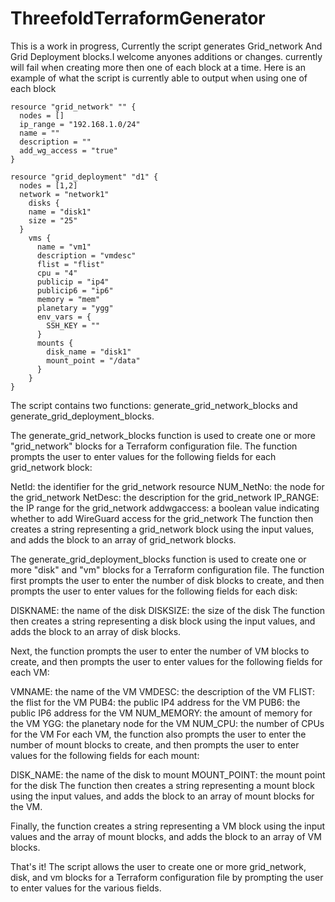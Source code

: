 # ThreefoldTerraformGenerator
This is a work in progress, Currently the script generates Grid_network And Grid Deployment blocks.I welcome anyones additions or changes. currently will fail when creating more then one of each block at a time.  Here is an example of what the script is currently able to output when using one of each block 

```
resource "grid_network" "" {
  nodes = []
  ip_range = "192.168.1.0/24"
  name = ""
  description = ""
  add_wg_access = "true"
}

resource "grid_deployment" "d1" {
  nodes = [1,2]
  network = "network1"
    disks {
    name = "disk1"
    size = "25"
  }
    vms {
      name = "vm1"
      description = "vmdesc"
      flist = "flist"
      cpu = "4"
      publicip = "ip4"
      publicip6 = "ip6"
      memory = "mem"
      planetary = "ygg"
      env_vars = {
        SSH_KEY = ""
      }
      mounts {
        disk_name = "disk1"
        mount_point = "/data"
      }
    }
}
```



The script contains two functions: generate_grid_network_blocks and generate_grid_deployment_blocks.

The generate_grid_network_blocks function is used to create one or more "grid_network" blocks for a Terraform configuration file. The function prompts the user to enter values for the following fields for each grid_network block:

NetId: the identifier for the grid_network resource
NUM_NetNo: the node for the grid_network
NetDesc: the description for the grid_network
IP_RANGE: the IP range for the grid_network
addwgaccess: a boolean value indicating whether to add WireGuard access for the grid_network
The function then creates a string representing a grid_network block using the input values, and adds the block to an array of grid_network blocks.

The generate_grid_deployment_blocks function is used to create one or more "disk" and "vm" blocks for a Terraform configuration file. The function first prompts the user to enter the number of disk blocks to create, and then prompts the user to enter values for the following fields for each disk:

DISKNAME: the name of the disk
DISKSIZE: the size of the disk
The function then creates a string representing a disk block using the input values, and adds the block to an array of disk blocks.

Next, the function prompts the user to enter the number of VM blocks to create, and then prompts the user to enter values for the following fields for each VM:

VMNAME: the name of the VM
VMDESC: the description of the VM
FLIST: the flist for the VM
PUB4: the public IP4 address for the VM
PUB6: the public IP6 address for the VM
NUM_MEMORY: the amount of memory for the VM
YGG: the planetary node for the VM
NUM_CPU: the number of CPUs for the VM
For each VM, the function also prompts the user to enter the number of mount blocks to create, and then prompts the user to enter values for the following fields for each mount:

DISK_NAME: the name of the disk to mount
MOUNT_POINT: the mount point for the disk
The function then creates a string representing a mount block using the input values, and adds the block to an array of mount blocks for the VM.

Finally, the function creates a string representing a VM block using the input values and the array of mount blocks, and adds the block to an array of VM blocks.

That's it! The script allows the user to create one or more grid_network, disk, and vm blocks for a Terraform configuration file by prompting the user to enter values for the various fields.
